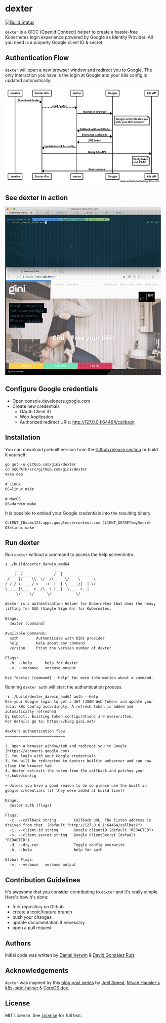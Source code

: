 # dexter

[![Build Status](https://travis-ci.com/gini/dexter.svg?token=hks5AUpe81U7Yryvaqjm&branch=master)](https://travis-ci.com/gini/dexter)

`dexter` is a OIDC (OpenId Connect) helper to create a hassle-free Kubernetes login experience powered by Google as Identity Provider.
All you need is a properly Google client ID & secret.

## Authentication Flow

`dexter` will open a new browser window and redirect you to Google. The only interaction you have is the login at Google and your k8s config is updated automatically.

![dexter flow](/assets/dexter_flow.png?raw=true "dexter flow")

## See dexter in action

![dexter in action](/assets/dexter.gif?raw=true "dexter in action")

## Configure Google credentials

  -  Open console.developers.google.com
  -  Create new credentials
      - OAuth Client ID
      - Web Application
      - Authorized redirect URIs: http://127.0.0.1:64464/callback

## Installation

You can download prebuilt version from the [Github release section](https://github.com/gini/dexter/releases) or build it yourself:

```
go get -u github.com/gini/dexter
cd $GOPATH/src/github.com/gini/dexter
make dep

# Linux
OS=linux make

# MacOS
OS=darwin make
```

It is possible to embed your Google credentials into the resulting binary.

```
CLIENT_ID=abc123.apps.googleusercontent.com CLIENT_SECRET=mySecret OS=linux make
```

## Run dexter

Run `dexter` without a command to access the help screen/intro.

```
❯ ./build/dexter_darwin_amd64
    .___               __
  __| _/____ ___  ____/  |_  ___________
 / __ |/ __ \\  \/  /\   __\/ __ \_  __ \
/ /_/ \  ___/ >    <  |  | \  ___/|  | \/
\____ |\___  >__/\_ \ |__|  \___  >__|
     \/    \/      \/           \/

dexter is a authentication helper for Kubernetes that does the heavy
lifting for SSO (Single Sign On) for Kubernetes.

Usage:
  dexter [command]

Available Commands:
  auth        Authenticate with OIDC provider
  help        Help about any command
  version     Print the version number of dexter

Flags:
  -h, --help      help for dexter
  -v, --verbose   verbose output

Use "dexter [command] --help" for more information about a command.
```

Running `dexter auth` will start the authentication process.

```
 ❯ ./build/dexter_darwin_amd64 auth --help
Use your Google login to get a JWT (JSON Web Token) and update your
local k8s config accordingly. A refresh token is added and automatically refreshed
by kubectl. Existing token configurations are overwritten.
For details go to: https://blog.gini.net/

dexters authentication flow
===========================

1. Open a browser window/tab and redirect you to Google (https://accounts.google.com)
2. You login with your Google credentials
3. You will be redirected to dexters builtin webserver and can now close the browser tab
4. dexter extracts the token from the callback and patches your ~/.kube/config

➜ Unless you have a good reason to do so please use the built-in google credentials (if they were added at build time)!

Usage:
  dexter auth [flags]

Flags:
  -c, --callback string        Callback URL. The listen address is dreived from that. (default "http://127.0.0.1:64464/callback")
  -i, --client-id string       Google clientID (default "REDACTED")
  -s, --client-secret string   Google clientSecret (default "REDACTED")
  -d, --dry-run                Toggle config overwrite
  -h, --help                   help for auth

Global Flags:
  -v, --verbose   verbose output
```

## Contribution Guidelines

It's awesome that you consider contributing to `dexter` and it's really simple. Here's how it's done:

  - fork repository on Github
  - create a topic/feature branch
  - push your changes
  - update documentation if necessary
  - open a pull request

## Authors

Initial code was written by [Daniel Kerwin](daniel@gini.net) & [David González Ruiz](david@gini.net)

## Acknowledgements

`dexter` was inspired by this [blog post series](https://thenewstack.io/tag/Kubernetes-SSO-series) by [Joel Speed](https://thenewstack.io/author/joel-speed/), [Micah Hausler's k8s-oidc-helper
](https://github.com/micahhausler/k8s-oidc-helper) & [CoreOS dex](https://github.com/coreos/dex).

## License

MIT License. See [License](/LICENSE) for full text.

